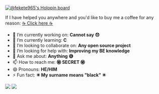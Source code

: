 [![@fekete965's Holopin board](https://holopin.io/api/user/board?user=fekete965)](https://holopin.io/@fekete965)

If I have helped you anywhere and you'd like to buy me a coffee for any reason: [☕ Click here ☕](https://www.buymeacoffee.com/fekete)


- 🔭 I’m currently working on: **Cannot say 😞**
- 🌱 I’m currently learning: **C**
- 👯 I’m looking to collaborate on: **Any open source project**
- 🤔 I’m looking for help with: **Improving my BE knowledge**
- 💬 Ask me about: **Anything 😅**
- 📫 How to reach me: **㊙️ SECRET ㊙️**
- 😄 Pronouns: **HE/HIM**
- ⚡ Fun fact: **✴️ My surname means "black" ✴️**

![](https://github-readme-stats.vercel.app/api?username=fekete965&show_icons=true&count_private=true&theme=radical) ![](https://github-readme-stats.vercel.app/api/top-langs/?username=fekete965&layout=compact&theme=radical)

<!-- **fekete965/fekete965** is a ✨ _special_ ✨ repository because its `README.md` (this file) appears on your GitHub profile. -->
